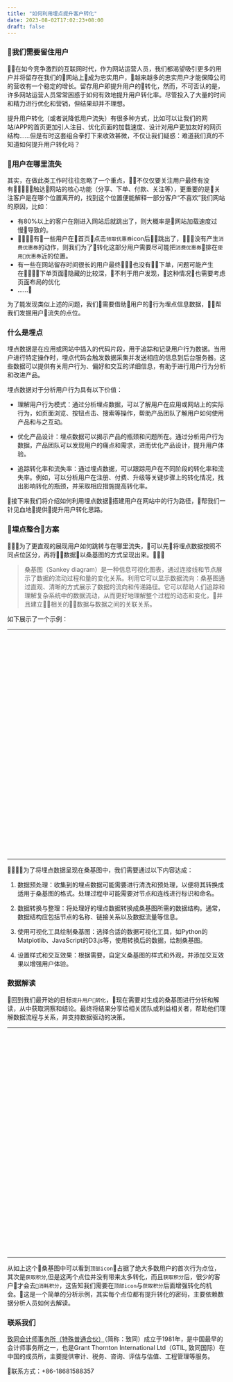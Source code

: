 ```yaml
---
title: "如何利用埋点提升客户转化"
date: 2023-08-02T17:02:23+08:00
draft: false
---
```




### 我们需要留住用户
在如今竞争激烈的互联网时代，作为网站运营人员，我们都渴望吸引更多的用户并将留存在我们的网站上成为忠实用户，越来越多的忠实用户才能保障公司的营收有一个稳定的增长。留存用户即提升用户的转化，然而，不可否认的是，许多网站运营人员常常困惑于如何有效地提升用户转化率。尽管投入了大量的时间和精力进行优化和营销，但结果却并不理想。

提升用户转化（或者说降低用户流失）有很多种方式，比如可以让我们的网站/APP的首页更加引人注目、优化页面的加载速度、设计对用户更加友好的网页结构……但是有时这套组合拳打下来收效甚微，不仅让我们疑惑：难道我们真的不知道如何提升用户转化吗？

### 用户在哪里流失
其实，在做此类工作时往往忽略了一个重点，不仅仅要关注用户最终有没有触达网站的核心功能（分享、下单、付款、关注等），更重要的是关注客户是在哪个位置离开的，找到这个位置便能解释一部分客户“不喜欢”我们网站的原因，比如：
- 有80%以上的客户在刚进入网站后就跳出了，则大概率是网站加载速度过慢导致的。
- 有一些用户在首页点击`领取优惠券`icon后跳出了，没有产生`消费优惠券`的动作，则我们为了转化这部分用户需要尽可能把`消费优惠券`排在`使用优惠券`近的位置。
- 有一些在网站留存时间很长的用户最终也没有下单，问题可能产生在下单页面隐藏的比较深，不利于用户发现，这种情况也需要考虑页面布局的优化
- ……

为了能发现类似上述的问题，我们需要借助用户的行为埋点信息数据，帮我们发掘用户流失的点位。

### 什么是埋点
埋点数据是在应用或网站中插入的代码片段，用于追踪和记录用户行为数据。当用户进行特定操作时，埋点代码会触发数据采集并发送相应的信息到后台服务器。这些数据可以提供有关用户行为、偏好和交互的详细信息，有助于进行用户行为分析和改进产品。

埋点数据对于分析用户行为具有以下价值：
- 理解用户行为模式：通过分析埋点数据，可以了解用户在应用或网站上的实际行为，如页面浏览、按钮点击、搜索等操作，帮助产品团队了解用户如何使用产品和与之互动。

- 优化产品设计：埋点数据可以揭示产品的瓶颈和问题所在。通过分析用户行为数据，产品团队可以发现用户的痛点和需求，进而优化产品设计，提升用户体验。

- 追踪转化率和流失率：通过埋点数据，可以跟踪用户在不同阶段的转化率和流失率。例如，可以分析用户在注册、付费、升级等关键步骤上的转化情况，找出影响转化的瓶颈，并采取相应措施提高转化率。

接下来我们将介绍如何利用埋点数据搭建用户在网站中的行为路径，帮我们一针见血地提供提升用户转化思路。

### 埋点整合方案
为了更直观的展现用户如何跳转与在哪里流失，可以先将埋点数据按照不同点位区分，再将数据以桑基图的方式呈现出来。

>桑基图（Sankey diagram）是一种信息可视化图表，通过连接线和节点展示了数据的流动过程和量的变化关系。利用它可以显示数据流向：桑基图通过直观、清晰的方式展示了数据的流向和传递路径。它可以帮助人们追踪和理解复杂系统中的数据流动，从而更好地理解整个过程的动态和变化，并且建立相关的数据与数据之间的关联关系。

如下展示了一个示例：

---

<!DOCTYPE html>
<html>
<head>
    <meta charset="UTF-8">
    <title>Awesome-pyecharts</title>
            <script type="text/javascript" src="https://assets.pyecharts.org/assets/echarts.min.js"></script>

</head>
<body>
    <div id="dc34b65ff4f8476bb4ffb2dee9ff44d3" class="chart-container" style="width:900px; height:500px;"></div>
    <script>
        var chart_dc34b65ff4f8476bb4ffb2dee9ff44d3 = echarts.init(
            document.getElementById('dc34b65ff4f8476bb4ffb2dee9ff44d3'), 'white', {renderer: 'canvas'});
        var option_dc34b65ff4f8476bb4ffb2dee9ff44d3 = {
    "animation": true,
    "animationThreshold": 2000,
    "animationDuration": 1000,
    "animationEasing": "cubicOut",
    "animationDelay": 0,
    "animationDurationUpdate": 300,
    "animationEasingUpdate": "cubicOut",
    "animationDelayUpdate": 0,
    "color": [
        "#c23531",
        "#2f4554",
        "#61a0a8",
        "#d48265",
        "#749f83",
        "#ca8622",
        "#bda29a",
        "#6e7074",
        "#546570",
        "#c4ccd3",
        "#f05b72",
        "#ef5b9c",
        "#f47920",
        "#905a3d",
        "#fab27b",
        "#2a5caa",
        "#444693",
        "#726930",
        "#b2d235",
        "#6d8346",
        "#ac6767",
        "#1d953f",
        "#6950a1",
        "#918597"
    ],
    "series": [
        {
            "type": "sankey",
            "data": [
                {
                    "name": "\u7537"
                },
                {
                    "name": "\u5973"
                },
                {
                    "name": "\u6253\u6e38\u620f"
                },
                {
                    "name": "\u52a0\u73ed"
                },
                {
                    "name": "\u770b\u5267"
                }
            ],
            "links": [
                {
                    "source": "\u7537",
                    "target": "\u6253\u6e38\u620f",
                    "value": 57
                },
                {
                    "source": "\u7537",
                    "target": "\u52a0\u73ed",
                    "value": 13
                },
                {
                    "source": "\u7537",
                    "target": "\u770b\u5267",
                    "value": 30
                },
                {
                    "source": "\u5973",
                    "target": "\u6253\u6e38\u620f",
                    "value": 33
                },
                {
                    "source": "\u5973",
                    "target": "\u52a0\u73ed",
                    "value": 5
                },
                {
                    "source": "\u5973",
                    "target": "\u770b\u5267",
                    "value": 62
                }
            ],
            "left": "5%",
            "top": "5%",
            "right": "20%",
            "bottom": "5%",
            "nodeWidth": 20,
            "nodeGap": 30,
            "nodeAlign": "justify",
            "layoutIteration": 32,
            "orient": "horizontal",
            "draggable": true,
            "focusNodeAdjacency": false,
            "label": {
                "show": true,
                "position": "right",
                "margin": 8
            },
            "lineStyle": {
                "show": true,
                "width": 1,
                "opacity": 0.3,
                "curveness": 0.5,
                "type": "solid",
                "color": "source"
            }
        }
    ],
    "legend": [
        {
            "data": [
                ""
            ],
            "selected": {
                "": true
            },
            "show": true,
            "padding": 5,
            "itemGap": 10,
            "itemWidth": 25,
            "itemHeight": 14
        }
    ],
    "tooltip": {
        "show": true,
        "trigger": "item",
        "triggerOn": "mousemove|click",
        "axisPointer": {
            "type": "line"
        },
        "showContent": true,
        "alwaysShowContent": false,
        "showDelay": 0,
        "hideDelay": 100,
        "textStyle": {
            "fontSize": 14
        },
        "borderWidth": 0,
        "padding": 5
    },
    "title": [
        {
            "text": "\u71ac\u591c\u539f\u56e0\u6851\u57fa\u56fe",
            "padding": 5,
            "itemGap": 10
        }
    ]
};
        chart_dc34b65ff4f8476bb4ffb2dee9ff44d3.setOption(option_dc34b65ff4f8476bb4ffb2dee9ff44d3);
    </script>
</body>
</html>

---

为了将埋点数据呈现在桑基图中，我们需要通过以下内容达成：
1. 数据预处理：收集到的埋点数据可能需要进行清洗和预处理，以便将其转换成适用于桑基图的格式。处理过程中可能需要对节点和连线进行标识和命名。

2. 数据转换与整理：将处理好的埋点数据转换成桑基图所需的数据结构。通常，数据结构应包括节点的名称、链接关系以及数据流量等信息。

3. 使用可视化工具绘制桑基图：选择合适的数据可视化工具，如Python的Matplotlib、JavaScript的D3.js等，使用转换后的数据，绘制桑基图。

4. 设置样式和交互效果：根据需要，自定义桑基图的样式和外观，并添加交互效果以增强用户体验。

### 数据解读

回到我们最开始的目标`提升用户转化`，现在需要对生成的桑基图进行分析和解读，从中获取洞察和结论。最终将结果分享给相关团队或利益相关者，帮助他们理解数据流程与关系，并支持数据驱动的决策。


---
<!DOCTYPE html>
<html>
<head>
    <meta charset="UTF-8">
    <title>Awesome-pyecharts</title>
            <script type="text/javascript" src="https://assets.pyecharts.org/assets/echarts.min.js"></script>

</head>
<body>
    <div id="1b5b864101cb442983391cbd5f62b8f3" class="chart-container" style="width:900px; height:500px;"></div>
    <script>
        var chart_1b5b864101cb442983391cbd5f62b8f3 = echarts.init(
            document.getElementById('1b5b864101cb442983391cbd5f62b8f3'), 'white', {renderer: 'canvas'});
        var option_1b5b864101cb442983391cbd5f62b8f3 = {
    "animation": true,
    "animationThreshold": 2000,
    "animationDuration": 1000,
    "animationEasing": "cubicOut",
    "animationDelay": 0,
    "animationDurationUpdate": 300,
    "animationEasingUpdate": "cubicOut",
    "animationDelayUpdate": 0,
    "color": [
        "#c23531",
        "#2f4554",
        "#61a0a8",
        "#d48265",
        "#749f83",
        "#ca8622",
        "#bda29a",
        "#6e7074",
        "#546570",
        "#c4ccd3",
        "#f05b72",
        "#ef5b9c",
        "#f47920",
        "#905a3d",
        "#fab27b",
        "#2a5caa",
        "#444693",
        "#726930",
        "#b2d235",
        "#6d8346",
        "#ac6767",
        "#1d953f",
        "#6950a1",
        "#918597"
    ],
    "series": [
        {
            "type": "sankey",
            "data": [
                {
                    "name": "\u9996\u9875\u5f39\u7a97"
                },
                {
                    "name": "\u9996\u9875\u4e8c\u697c\u5165\u53e3"
                },
                {
                    "name": "\u9996\u9875banner"
                },
                {
                    "name": "\u9876\u90e8icon"
                },
                {
                    "name": "\u9650\u65f6\u79d2\u6740"
                },
                {
                    "name": "\u7cbe\u9009\u597d\u7269\u63a8\u8350"
                },
                {
                    "name": "\u70ed\u95e8\u5151\u6362\u597d\u793c"
                },
                {
                    "name": "\u670d\u52a1\u7a97icon"
                },
                {
                    "name": "\u5f00\u5c4f"
                },
                {
                    "name": "2_\u626b\u7801"
                },
                {
                    "name": "2_\u83b7\u53d6\u79ef\u5206"
                },
                {
                    "name": "2_CMS\u4e13\u9898\u6d4f\u89c8"
                },
                {
                    "name": "2_\u6d4f\u89c8\u5546\u54c1\u8be6\u60c5\u9875"
                },
                {
                    "name": "2_\u6d88\u8017\u79ef\u5206"
                },
                {
                    "name": "2_push\u63a8\u9001"
                },
                {
                    "name": "2_push_click"
                },
                {
                    "name": "2_\u9886\u53d6\u4f18\u60e0\u5238\uff08\u53d1\u5238\uff09"
                },
                {
                    "name": "2_\u767b\u5f55"
                },
                {
                    "name": "3_\u8df3\u51fa"
                },
                {
                    "name": "3_\u8d44\u6e90\u4f4d\u70b9\u51fb"
                },
                {
                    "name": "3_push\u63a8\u9001"
                },
                {
                    "name": "3_\u83b7\u53d6\u79ef\u5206"
                },
                {
                    "name": "3_push_click"
                },
                {
                    "name": "3_\u9886\u53d6\u4f18\u60e0\u5238\uff08\u53d1\u5238\uff09"
                },
                {
                    "name": "3_\u63d0\u4ea4\u8ba2\u5355"
                },
                {
                    "name": "3_\u767b\u5f55"
                },
                {
                    "name": "4_\u8df3\u51fa"
                },
                {
                    "name": "4_\u83b7\u53d6\u79ef\u5206"
                },
                {
                    "name": "4_CMS\u4e13\u9898\u6d4f\u89c8"
                },
                {
                    "name": "4_\u6d4f\u89c8\u5546\u54c1\u8be6\u60c5\u9875"
                },
                {
                    "name": "4_\u6d88\u8017\u79ef\u5206"
                },
                {
                    "name": "4_\u8d44\u6e90\u4f4d\u70b9\u51fb"
                },
                {
                    "name": "4_push\u63a8\u9001"
                },
                {
                    "name": "4_push_click"
                },
                {
                    "name": "4_\u626b\u7801"
                },
                {
                    "name": "4_\u9886\u53d6\u4f18\u60e0\u5238\uff08\u53d1\u5238\uff09"
                },
                {
                    "name": "4_\u767b\u5f55"
                },
                {
                    "name": "4_\u652f\u4ed8\u8ba2\u5355"
                },
                {
                    "name": "4_\u6838\u9500\u4f18\u60e0\u5238"
                },
                {
                    "name": "5_\u8df3\u51fa"
                },
                {
                    "name": "5_\u8d44\u6e90\u4f4d\u70b9\u51fb"
                },
                {
                    "name": "5_push\u63a8\u9001"
                },
                {
                    "name": "5_\u6d88\u8017\u79ef\u5206"
                },
                {
                    "name": "5_push_click"
                },
                {
                    "name": "5_\u9886\u53d6\u4f18\u60e0\u5238\uff08\u53d1\u5238\uff09"
                },
                {
                    "name": "5_\u83b7\u53d6\u79ef\u5206"
                },
                {
                    "name": "5_\u6d4f\u89c8\u5546\u54c1\u8be6\u60c5\u9875"
                },
                {
                    "name": "5_CMS\u4e13\u9898\u6d4f\u89c8"
                }
            ],
            "links": [
                {
                    "source": "\u5f00\u5c4f",
                    "target": "2_CMS\u4e13\u9898\u6d4f\u89c8",
                    "value": 4
                },
                {
                    "source": "\u670d\u52a1\u7a97icon",
                    "target": "2_\u6d4f\u89c8\u5546\u54c1\u8be6\u60c5\u9875",
                    "value": 181
                },
                {
                    "source": "\u670d\u52a1\u7a97icon",
                    "target": "2_\u83b7\u53d6\u79ef\u5206",
                    "value": 14
                },
                {
                    "source": "\u670d\u52a1\u7a97icon",
                    "target": "2_\u9886\u53d6\u4f18\u60e0\u5238\uff08\u53d1\u5238\uff09",
                    "value": 30
                },
                {
                    "source": "\u70ed\u95e8\u5151\u6362\u597d\u793c",
                    "target": "2_\u6d4f\u89c8\u5546\u54c1\u8be6\u60c5\u9875",
                    "value": 43
                },
                {
                    "source": "\u7cbe\u9009\u597d\u7269\u63a8\u8350",
                    "target": "2_\u6d4f\u89c8\u5546\u54c1\u8be6\u60c5\u9875",
                    "value": 44
                },
                {
                    "source": "\u9650\u65f6\u79d2\u6740",
                    "target": "2_\u6d4f\u89c8\u5546\u54c1\u8be6\u60c5\u9875",
                    "value": 15
                },
                {
                    "source": "\u9876\u90e8icon",
                    "target": "2_push_click",
                    "value": 13
                },
                {
                    "source": "\u9876\u90e8icon",
                    "target": "2_push\u63a8\u9001",
                    "value": 141
                },
                {
                    "source": "\u9876\u90e8icon",
                    "target": "2_\u626b\u7801",
                    "value": 12
                },
                {
                    "source": "\u9876\u90e8icon",
                    "target": "2_\u6d4f\u89c8\u5546\u54c1\u8be6\u60c5\u9875",
                    "value": 9
                },
                {
                    "source": "\u9876\u90e8icon",
                    "target": "2_\u6d88\u8017\u79ef\u5206",
                    "value": 37
                },
                {
                    "source": "\u9876\u90e8icon",
                    "target": "2_\u767b\u5f55",
                    "value": 21
                },
                {
                    "source": "\u9876\u90e8icon",
                    "target": "2_\u83b7\u53d6\u79ef\u5206",
                    "value": 637
                },
                {
                    "source": "\u9876\u90e8icon",
                    "target": "2_\u9886\u53d6\u4f18\u60e0\u5238\uff08\u53d1\u5238\uff09",
                    "value": 5
                },
                {
                    "source": "\u9996\u9875banner",
                    "target": "2_\u6d4f\u89c8\u5546\u54c1\u8be6\u60c5\u9875",
                    "value": 13
                },
                {
                    "source": "\u9996\u9875\u4e8c\u697c\u5165\u53e3",
                    "target": "2_CMS\u4e13\u9898\u6d4f\u89c8",
                    "value": 14
                },
                {
                    "source": "\u9996\u9875\u5f39\u7a97",
                    "target": "2_\u626b\u7801",
                    "value": 6
                },
                {
                    "source": "\u9996\u9875\u5f39\u7a97",
                    "target": "2_\u83b7\u53d6\u79ef\u5206",
                    "value": 14
                },
                {
                    "source": "2_CMS\u4e13\u9898\u6d4f\u89c8",
                    "target": "3_\u8d44\u6e90\u4f4d\u70b9\u51fb",
                    "value": 10
                },
                {
                    "source": "2_CMS\u4e13\u9898\u6d4f\u89c8",
                    "target": "3_\u8df3\u51fa",
                    "value": 8
                },
                {
                    "source": "2_push_click",
                    "target": "3_\u8d44\u6e90\u4f4d\u70b9\u51fb",
                    "value": 13
                },
                {
                    "source": "2_push\u63a8\u9001",
                    "target": "3_push_click",
                    "value": 16
                },
                {
                    "source": "2_push\u63a8\u9001",
                    "target": "3_\u83b7\u53d6\u79ef\u5206",
                    "value": 7
                },
                {
                    "source": "2_push\u63a8\u9001",
                    "target": "3_\u8d44\u6e90\u4f4d\u70b9\u51fb",
                    "value": 106
                },
                {
                    "source": "2_push\u63a8\u9001",
                    "target": "3_\u8df3\u51fa",
                    "value": 12
                },
                {
                    "source": "2_\u626b\u7801",
                    "target": "3_\u83b7\u53d6\u79ef\u5206",
                    "value": 4
                },
                {
                    "source": "2_\u626b\u7801",
                    "target": "3_\u8d44\u6e90\u4f4d\u70b9\u51fb",
                    "value": 8
                },
                {
                    "source": "2_\u626b\u7801",
                    "target": "3_\u8df3\u51fa",
                    "value": 6
                },
                {
                    "source": "2_\u6d4f\u89c8\u5546\u54c1\u8be6\u60c5\u9875",
                    "target": "3_\u63d0\u4ea4\u8ba2\u5355",
                    "value": 16
                },
                {
                    "source": "2_\u6d4f\u89c8\u5546\u54c1\u8be6\u60c5\u9875",
                    "target": "3_\u767b\u5f55",
                    "value": 4
                },
                {
                    "source": "2_\u6d4f\u89c8\u5546\u54c1\u8be6\u60c5\u9875",
                    "target": "3_\u8d44\u6e90\u4f4d\u70b9\u51fb",
                    "value": 240
                },
                {
                    "source": "2_\u6d4f\u89c8\u5546\u54c1\u8be6\u60c5\u9875",
                    "target": "3_\u8df3\u51fa",
                    "value": 22
                },
                {
                    "source": "2_\u6d4f\u89c8\u5546\u54c1\u8be6\u60c5\u9875",
                    "target": "3_\u9886\u53d6\u4f18\u60e0\u5238\uff08\u53d1\u5238\uff09",
                    "value": 23
                },
                {
                    "source": "2_\u6d88\u8017\u79ef\u5206",
                    "target": "3_push\u63a8\u9001",
                    "value": 6
                },
                {
                    "source": "2_\u6d88\u8017\u79ef\u5206",
                    "target": "3_\u8d44\u6e90\u4f4d\u70b9\u51fb",
                    "value": 20
                },
                {
                    "source": "2_\u6d88\u8017\u79ef\u5206",
                    "target": "3_\u8df3\u51fa",
                    "value": 11
                },
                {
                    "source": "2_\u767b\u5f55",
                    "target": "3_\u8d44\u6e90\u4f4d\u70b9\u51fb",
                    "value": 13
                },
                {
                    "source": "2_\u767b\u5f55",
                    "target": "3_\u8df3\u51fa",
                    "value": 8
                },
                {
                    "source": "2_\u83b7\u53d6\u79ef\u5206",
                    "target": "3_push_click",
                    "value": 4
                },
                {
                    "source": "2_\u83b7\u53d6\u79ef\u5206",
                    "target": "3_push\u63a8\u9001",
                    "value": 110
                },
                {
                    "source": "2_\u83b7\u53d6\u79ef\u5206",
                    "target": "3_\u8d44\u6e90\u4f4d\u70b9\u51fb",
                    "value": 499
                },
                {
                    "source": "2_\u83b7\u53d6\u79ef\u5206",
                    "target": "3_\u8df3\u51fa",
                    "value": 46
                },
                {
                    "source": "2_\u83b7\u53d6\u79ef\u5206",
                    "target": "3_\u9886\u53d6\u4f18\u60e0\u5238\uff08\u53d1\u5238\uff09",
                    "value": 6
                },
                {
                    "source": "2_\u9886\u53d6\u4f18\u60e0\u5238\uff08\u53d1\u5238\uff09",
                    "target": "3_\u83b7\u53d6\u79ef\u5206",
                    "value": 4
                },
                {
                    "source": "2_\u9886\u53d6\u4f18\u60e0\u5238\uff08\u53d1\u5238\uff09",
                    "target": "3_\u8d44\u6e90\u4f4d\u70b9\u51fb",
                    "value": 23
                },
                {
                    "source": "2_\u9886\u53d6\u4f18\u60e0\u5238\uff08\u53d1\u5238\uff09",
                    "target": "3_\u8df3\u51fa",
                    "value": 8
                },
                {
                    "source": "3_push_click",
                    "target": "4_push\u63a8\u9001",
                    "value": 8
                },
                {
                    "source": "3_push_click",
                    "target": "4_\u83b7\u53d6\u79ef\u5206",
                    "value": 4
                },
                {
                    "source": "3_push_click",
                    "target": "4_\u8d44\u6e90\u4f4d\u70b9\u51fb",
                    "value": 8
                },
                {
                    "source": "3_push\u63a8\u9001",
                    "target": "4_push_click",
                    "value": 6
                },
                {
                    "source": "3_push\u63a8\u9001",
                    "target": "4_\u626b\u7801",
                    "value": 5
                },
                {
                    "source": "3_push\u63a8\u9001",
                    "target": "4_\u83b7\u53d6\u79ef\u5206",
                    "value": 7
                },
                {
                    "source": "3_push\u63a8\u9001",
                    "target": "4_\u8d44\u6e90\u4f4d\u70b9\u51fb",
                    "value": 90
                },
                {
                    "source": "3_push\u63a8\u9001",
                    "target": "4_\u8df3\u51fa",
                    "value": 8
                },
                {
                    "source": "3_\u63d0\u4ea4\u8ba2\u5355",
                    "target": "4_\u652f\u4ed8\u8ba2\u5355",
                    "value": 10
                },
                {
                    "source": "3_\u63d0\u4ea4\u8ba2\u5355",
                    "target": "4_\u6d88\u8017\u79ef\u5206",
                    "value": 6
                },
                {
                    "source": "3_\u767b\u5f55",
                    "target": "4_\u8d44\u6e90\u4f4d\u70b9\u51fb",
                    "value": 4
                },
                {
                    "source": "3_\u83b7\u53d6\u79ef\u5206",
                    "target": "4_push\u63a8\u9001",
                    "value": 7
                },
                {
                    "source": "3_\u83b7\u53d6\u79ef\u5206",
                    "target": "4_\u8d44\u6e90\u4f4d\u70b9\u51fb",
                    "value": 8
                },
                {
                    "source": "3_\u8d44\u6e90\u4f4d\u70b9\u51fb",
                    "target": "4_CMS\u4e13\u9898\u6d4f\u89c8",
                    "value": 11
                },
                {
                    "source": "3_\u8d44\u6e90\u4f4d\u70b9\u51fb",
                    "target": "4_push_click",
                    "value": 14
                },
                {
                    "source": "3_\u8d44\u6e90\u4f4d\u70b9\u51fb",
                    "target": "4_push\u63a8\u9001",
                    "value": 85
                },
                {
                    "source": "3_\u8d44\u6e90\u4f4d\u70b9\u51fb",
                    "target": "4_\u626b\u7801",
                    "value": 17
                },
                {
                    "source": "3_\u8d44\u6e90\u4f4d\u70b9\u51fb",
                    "target": "4_\u6d4f\u89c8\u5546\u54c1\u8be6\u60c5\u9875",
                    "value": 236
                },
                {
                    "source": "3_\u8d44\u6e90\u4f4d\u70b9\u51fb",
                    "target": "4_\u6d88\u8017\u79ef\u5206",
                    "value": 53
                },
                {
                    "source": "3_\u8d44\u6e90\u4f4d\u70b9\u51fb",
                    "target": "4_\u767b\u5f55",
                    "value": 26
                },
                {
                    "source": "3_\u8d44\u6e90\u4f4d\u70b9\u51fb",
                    "target": "4_\u83b7\u53d6\u79ef\u5206",
                    "value": 377
                },
                {
                    "source": "3_\u8d44\u6e90\u4f4d\u70b9\u51fb",
                    "target": "4_\u8df3\u51fa",
                    "value": 98
                },
                {
                    "source": "3_\u8d44\u6e90\u4f4d\u70b9\u51fb",
                    "target": "4_\u9886\u53d6\u4f18\u60e0\u5238\uff08\u53d1\u5238\uff09",
                    "value": 15
                },
                {
                    "source": "3_\u8df3\u51fa",
                    "target": "4_\u8df3\u51fa",
                    "value": 121
                },
                {
                    "source": "3_\u9886\u53d6\u4f18\u60e0\u5238\uff08\u53d1\u5238\uff09",
                    "target": "4_\u6838\u9500\u4f18\u60e0\u5238",
                    "value": 13
                },
                {
                    "source": "3_\u9886\u53d6\u4f18\u60e0\u5238\uff08\u53d1\u5238\uff09",
                    "target": "4_\u8d44\u6e90\u4f4d\u70b9\u51fb",
                    "value": 16
                },
                {
                    "source": "4_CMS\u4e13\u9898\u6d4f\u89c8",
                    "target": "5_\u8d44\u6e90\u4f4d\u70b9\u51fb",
                    "value": 11
                },
                {
                    "source": "4_push_click",
                    "target": "5_push\u63a8\u9001",
                    "value": 6
                },
                {
                    "source": "4_push_click",
                    "target": "5_\u8d44\u6e90\u4f4d\u70b9\u51fb",
                    "value": 14
                },
                {
                    "source": "4_push\u63a8\u9001",
                    "target": "5_push_click",
                    "value": 16
                },
                {
                    "source": "4_push\u63a8\u9001",
                    "target": "5_\u83b7\u53d6\u79ef\u5206",
                    "value": 4
                },
                {
                    "source": "4_push\u63a8\u9001",
                    "target": "5_\u8d44\u6e90\u4f4d\u70b9\u51fb",
                    "value": 75
                },
                {
                    "source": "4_push\u63a8\u9001",
                    "target": "5_\u8df3\u51fa",
                    "value": 5
                },
                {
                    "source": "4_\u626b\u7801",
                    "target": "5_\u83b7\u53d6\u79ef\u5206",
                    "value": 13
                },
                {
                    "source": "4_\u626b\u7801",
                    "target": "5_\u8d44\u6e90\u4f4d\u70b9\u51fb",
                    "value": 9
                },
                {
                    "source": "4_\u652f\u4ed8\u8ba2\u5355",
                    "target": "5_\u8d44\u6e90\u4f4d\u70b9\u51fb",
                    "value": 10
                },
                {
                    "source": "4_\u6838\u9500\u4f18\u60e0\u5238",
                    "target": "5_\u8d44\u6e90\u4f4d\u70b9\u51fb",
                    "value": 13
                },
                {
                    "source": "4_\u6d4f\u89c8\u5546\u54c1\u8be6\u60c5\u9875",
                    "target": "5_\u83b7\u53d6\u79ef\u5206",
                    "value": 12
                },
                {
                    "source": "4_\u6d4f\u89c8\u5546\u54c1\u8be6\u60c5\u9875",
                    "target": "5_\u8d44\u6e90\u4f4d\u70b9\u51fb",
                    "value": 204
                },
                {
                    "source": "4_\u6d4f\u89c8\u5546\u54c1\u8be6\u60c5\u9875",
                    "target": "5_\u8df3\u51fa",
                    "value": 11
                },
                {
                    "source": "4_\u6d4f\u89c8\u5546\u54c1\u8be6\u60c5\u9875",
                    "target": "5_\u9886\u53d6\u4f18\u60e0\u5238\uff08\u53d1\u5238\uff09",
                    "value": 9
                },
                {
                    "source": "4_\u6d88\u8017\u79ef\u5206",
                    "target": "5_\u83b7\u53d6\u79ef\u5206",
                    "value": 5
                },
                {
                    "source": "4_\u6d88\u8017\u79ef\u5206",
                    "target": "5_\u8d44\u6e90\u4f4d\u70b9\u51fb",
                    "value": 46
                },
                {
                    "source": "4_\u6d88\u8017\u79ef\u5206",
                    "target": "5_\u8df3\u51fa",
                    "value": 8
                },
                {
                    "source": "4_\u767b\u5f55",
                    "target": "5_\u8d44\u6e90\u4f4d\u70b9\u51fb",
                    "value": 22
                },
                {
                    "source": "4_\u767b\u5f55",
                    "target": "5_\u8df3\u51fa",
                    "value": 4
                },
                {
                    "source": "4_\u83b7\u53d6\u79ef\u5206",
                    "target": "5_push_click",
                    "value": 9
                },
                {
                    "source": "4_\u83b7\u53d6\u79ef\u5206",
                    "target": "5_push\u63a8\u9001",
                    "value": 36
                },
                {
                    "source": "4_\u83b7\u53d6\u79ef\u5206",
                    "target": "5_\u6d4f\u89c8\u5546\u54c1\u8be6\u60c5\u9875",
                    "value": 7
                },
                {
                    "source": "4_\u83b7\u53d6\u79ef\u5206",
                    "target": "5_\u6d88\u8017\u79ef\u5206",
                    "value": 4
                },
                {
                    "source": "4_\u83b7\u53d6\u79ef\u5206",
                    "target": "5_\u8d44\u6e90\u4f4d\u70b9\u51fb",
                    "value": 314
                },
                {
                    "source": "4_\u83b7\u53d6\u79ef\u5206",
                    "target": "5_\u8df3\u51fa",
                    "value": 18
                },
                {
                    "source": "4_\u8d44\u6e90\u4f4d\u70b9\u51fb",
                    "target": "5_CMS\u4e13\u9898\u6d4f\u89c8",
                    "value": 6
                },
                {
                    "source": "4_\u8d44\u6e90\u4f4d\u70b9\u51fb",
                    "target": "5_push\u63a8\u9001",
                    "value": 28
                },
                {
                    "source": "4_\u8d44\u6e90\u4f4d\u70b9\u51fb",
                    "target": "5_\u6d4f\u89c8\u5546\u54c1\u8be6\u60c5\u9875",
                    "value": 12
                },
                {
                    "source": "4_\u8d44\u6e90\u4f4d\u70b9\u51fb",
                    "target": "5_\u6d88\u8017\u79ef\u5206",
                    "value": 19
                },
                {
                    "source": "4_\u8d44\u6e90\u4f4d\u70b9\u51fb",
                    "target": "5_\u83b7\u53d6\u79ef\u5206",
                    "value": 43
                },
                {
                    "source": "4_\u8d44\u6e90\u4f4d\u70b9\u51fb",
                    "target": "5_\u8df3\u51fa",
                    "value": 13
                },
                {
                    "source": "4_\u8d44\u6e90\u4f4d\u70b9\u51fb",
                    "target": "5_\u9886\u53d6\u4f18\u60e0\u5238\uff08\u53d1\u5238\uff09",
                    "value": 5
                },
                {
                    "source": "4_\u8df3\u51fa",
                    "target": "5_\u8df3\u51fa",
                    "value": 227
                },
                {
                    "source": "4_\u9886\u53d6\u4f18\u60e0\u5238\uff08\u53d1\u5238\uff09",
                    "target": "5_\u8d44\u6e90\u4f4d\u70b9\u51fb",
                    "value": 15
                }
            ],
            "left": "5%",
            "top": "5%",
            "right": "20%",
            "bottom": "5%",
            "nodeWidth": 20,
            "nodeGap": 15,
            "nodeAlign": "justify",
            "layoutIteration": 32,
            "orient": "horizontal",
            "draggable": true,
            "focusNodeAdjacency": false,
            "label": {
                "show": true,
                "position": "right",
                "margin": 8
            },
            "lineStyle": {
                "show": true,
                "width": 1,
                "opacity": 0.3,
                "curveness": 0.5,
                "type": "solid",
                "color": "source"
            }
        }
    ],
    "legend": [
        {
            "data": [
                ""
            ],
            "selected": {
                "": true
            },
            "show": true,
            "padding": 5,
            "itemGap": 10,
            "itemWidth": 25,
            "itemHeight": 14
        }
    ],
    "tooltip": {
        "show": true,
        "trigger": "item",
        "triggerOn": "mousemove|click",
        "axisPointer": {
            "type": "line"
        },
        "showContent": true,
        "alwaysShowContent": false,
        "showDelay": 0,
        "hideDelay": 100,
        "textStyle": {
            "fontSize": 14
        },
        "borderWidth": 0,
        "padding": 5
    },
    "title": [
        {
            "padding": 5,
            "itemGap": 10
        }
    ]
};
        chart_1b5b864101cb442983391cbd5f62b8f3.setOption(option_1b5b864101cb442983391cbd5f62b8f3);
    </script>
</body>
</html>

---
从如上这个桑基图中可以看到`顶部icon`占据了绝大多数用户的首次行为点位，其次是`获取积分`,但是这两个点位并没有带来太多转化，而且`获取积分`后，很少的客户才会去`消耗积分`，这告知我们需要在`顶部icon`与`获取积分`后面增强转化的机会。这是一个简单的分析示例，其实每个点位都有提升转化的密码，主要依赖数据分析人员如何去解读。


### 联系我们

[致同会计师事务所（特殊普通合伙）](https://www.grantthornton.cn/)（简称：致同）成立于1981年，是中国最早的会计师事务所之一，也是Grant Thornton International Ltd（GTIL, 致同国际）在中国的成员所，主要提供审计、税务、咨询、评估与估值、工程管理等服务。

联系方式：+86-18681588357










